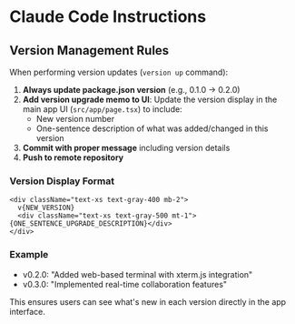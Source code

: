# Claude Code Instructions

## Version Management Rules

When performing version updates (`version up` command):

1. **Always update package.json version** (e.g., 0.1.0 → 0.2.0)
2. **Add version upgrade memo to UI**: Update the version display in the main app UI (`src/app/page.tsx`) to include:
   - New version number
   - One-sentence description of what was added/changed in this version
3. **Commit with proper message** including version details
4. **Push to remote repository**

### Version Display Format
```tsx
<div className="text-xs text-gray-400 mb-2">
  v{NEW_VERSION}
  <div className="text-xs text-gray-500 mt-1">{ONE_SENTENCE_UPGRADE_DESCRIPTION}</div>
</div>
```

### Example
- v0.2.0: "Added web-based terminal with xterm.js integration"
- v0.3.0: "Implemented real-time collaboration features"

This ensures users can see what's new in each version directly in the app interface.